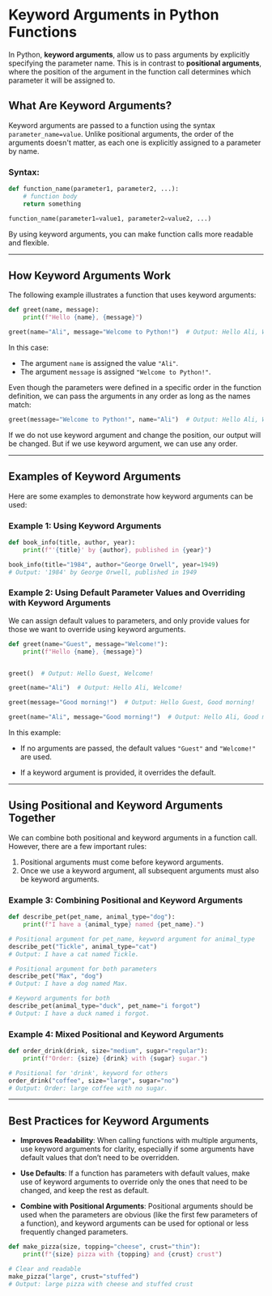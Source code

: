 # Keyword Arguments in Python Functions

In Python, **keyword arguments**, allow us to pass arguments by explicitly specifying the parameter name. This is in contrast to **positional arguments**, where the position of the argument in the function call determines which parameter it will be assigned to.

## What Are Keyword Arguments?

Keyword arguments are passed to a function using the syntax `parameter_name=value`. Unlike positional arguments, the order of the arguments doesn't matter, as each one is explicitly assigned to a parameter by name.

### Syntax:
```python
def function_name(parameter1, parameter2, ...):
    # function body
    return something

function_name(parameter1=value1, parameter2=value2, ...)
```

By using keyword arguments, you can make function calls more readable and flexible.

---

## How Keyword Arguments Work

The following example illustrates a function that uses keyword arguments:

```python
def greet(name, message):
    print(f"Hello {name}, {message}")

greet(name="Ali", message="Welcome to Python!")  # Output: Hello Ali, Welcome to Python!
```

In this case:
- The argument `name` is assigned the value `"Ali"`.
- The argument `message` is assigned `"Welcome to Python!"`.

Even though the parameters were defined in a specific order in the function definition, we can pass the arguments in any order as long as the names match:

```python
greet(message="Welcome to Python!", name="Ali")  # Output: Hello Ali, Welcome to Python!
```
If we do not use keyword argument and change the position, our output will be changed. But if we use keyword argument, we can use any order.

---

## Examples of Keyword Arguments

Here are some examples to demonstrate how keyword arguments can be used:

### Example 1: Using Keyword Arguments

```python
def book_info(title, author, year):
    print(f"'{title}' by {author}, published in {year}")

book_info(title="1984", author="George Orwell", year=1949)
# Output: '1984' by George Orwell, published in 1949
```

### Example 2: Using Default Parameter Values and Overriding with Keyword Arguments

We can assign default values to parameters, and only provide values for those we want to override using keyword arguments.

```python
def greet(name="Guest", message="Welcome!"):
    print(f"Hello {name}, {message}")


greet()  # Output: Hello Guest, Welcome!

greet(name="Ali")  # Output: Hello Ali, Welcome!

greet(message="Good morning!")  # Output: Hello Guest, Good morning!

greet(name="Ali", message="Good morning!")  # Output: Hello Ali, Good morning!
```

In this example:
- If no arguments are passed, the default values `"Guest"` and `"Welcome!"` are used.

- If a keyword argument is provided, it overrides the default.

---

## Using Positional and Keyword Arguments Together

We can combine both positional and keyword arguments in a function call. However, there are a few important rules:
1. Positional arguments must come before keyword arguments.
2. Once we use a keyword argument, all subsequent arguments must also be keyword arguments.

### Example 3: Combining Positional and Keyword Arguments

```python
def describe_pet(pet_name, animal_type="dog"):
    print(f"I have a {animal_type} named {pet_name}.")

# Positional argument for pet_name, keyword argument for animal_type
describe_pet("Tickle", animal_type="cat")
# Output: I have a cat named Tickle.

# Positional argument for both parameters
describe_pet("Max", "dog")
# Output: I have a dog named Max.

# Keyword arguments for both
describe_pet(animal_type="duck", pet_name="i forgot")
# Output: I have a duck named i forgot.
```

### Example 4: Mixed Positional and Keyword Arguments

```python
def order_drink(drink, size="medium", sugar="regular"):
    print(f"Order: {size} {drink} with {sugar} sugar.")

# Positional for 'drink', keyword for others
order_drink("coffee", size="large", sugar="no")
# Output: Order: large coffee with no sugar.
```

---

## Best Practices for Keyword Arguments

- **Improves Readability**: When calling functions with multiple arguments, use keyword arguments for clarity, especially if some arguments have default values that don’t need to be overridden.

- **Use Defaults**: If a function has parameters with default values, make use of keyword arguments to override only the ones that need to be changed, and keep the rest as default.

- **Combine with Positional Arguments**: Positional arguments should be used when the parameters are obvious (like the first few parameters of a function), and keyword arguments can be used for optional or less frequently changed parameters.

```python
def make_pizza(size, topping="cheese", crust="thin"):
    print(f"{size} pizza with {topping} and {crust} crust")

# Clear and readable
make_pizza("large", crust="stuffed")
# Output: large pizza with cheese and stuffed crust
```


